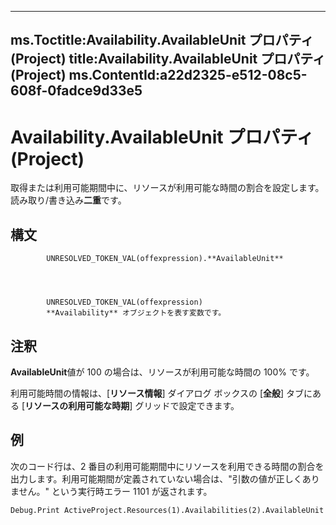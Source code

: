 

---
ms.Toctitle:Availability.AvailableUnit プロパティ (Project)
title:Availability.AvailableUnit プロパティ (Project)
ms.ContentId:a22d2325-e512-08c5-608f-0fadce9d33e5
---
# Availability.AvailableUnit プロパティ (Project)




取得または利用可能期間中に、リソースが利用可能な時間の割合を設定します。読み取り/書き込み**二重**です。

## 構文

            UNRESOLVED_TOKEN_VAL(offexpression).**AvailableUnit**




            UNRESOLVED_TOKEN_VAL(offexpression)
            **Availability** オブジェクトを表す変数です。



## 注釈
**AvailableUnit**値が 100 の場合は、リソースが利用可能な時間の 100% です。



利用可能時間の情報は、[**リソース情報**] ダイアログ ボックスの [**全般**] タブにある [**リソースの利用可能な時期**] グリッドで設定できます。



## 例
次のコード行は、2 番目の利用可能期間中にリソースを利用できる時間の割合を出力します。利用可能期間が定義されていない場合は、"引数の値が正しくありません。" という実行時エラー 1101 が返されます。

```vba
Debug.Print ActiveProject.Resources(1).Availabilities(2).AvailableUnit
```





